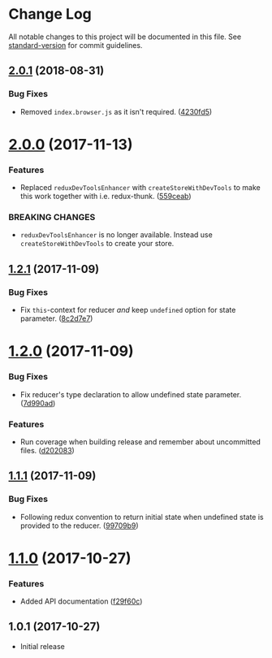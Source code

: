 # Change Log

All notable changes to this project will be documented in this file. See [standard-version](https://github.com/conventional-changelog/standard-version) for commit guidelines.

<a name="2.0.1"></a>
## [2.0.1](https://github.com/svenwiegand/typed-redux-actions/compare/v2.0.0...v2.0.1) (2018-08-31)


### Bug Fixes

* Removed `index.browser.js` as it isn't required. ([4230fd5](https://github.com/svenwiegand/typed-redux-actions/commit/4230fd5472ce9726d56b4d16a9a9dba906e22b72))


<a name="2.0.0"></a>
# [2.0.0](https://github.com/svenwiegand/typed-redux-actions/compare/v1.2.1...v2.0.0) (2017-11-13)


### Features

* Replaced `reduxDevToolsEnhancer` with `createStoreWithDevTools` to make this work together with i.e. redux-thunk. ([559ceab](https://github.com/svenwiegand/typed-redux-actions/commit/559ceab))


### BREAKING CHANGES

* `reduxDevToolsEnhancer` is no longer available. Instead use `createStoreWithDevTools` to create your store.



<a name="1.2.1"></a>
## [1.2.1](https://github.com/svenwiegand/typed-redux-actions/compare/v1.2.0...v1.2.1) (2017-11-09)


### Bug Fixes

* Fix `this`-context for reducer *and* keep `undefined` option for state parameter. ([8c2d7e7](https://github.com/svenwiegand/typed-redux-actions/commit/8c2d7e7))



<a name="1.2.0"></a>
# [1.2.0](https://github.com/svenwiegand/typed-redux-actions/compare/v1.1.1...v1.2.0) (2017-11-09)


### Bug Fixes

* Fix reducer's type declaration to allow undefined state parameter. ([7d990ad](https://github.com/svenwiegand/typed-redux-actions/commit/7d990ad))


### Features

* Run coverage when building release and remember about uncommitted files. ([d202083](https://github.com/svenwiegand/typed-redux-actions/commit/d202083))



<a name="1.1.1"></a>
## [1.1.1](https://github.com/svenwiegand/typed-redux-actions/compare/v1.1.0...v1.1.1) (2017-11-09)


### Bug Fixes

* Following redux convention to return initial state when undefined state is provided to the reducer. ([99709b9](https://github.com/svenwiegand/typed-redux-actions/commit/99709b9))



<a name="1.1.0"></a>
# [1.1.0](https://github.com/svenwiegand/typed-redux-actions/compare/v1.0.1...v1.1.0) (2017-10-27)


### Features

* Added API documentation ([f29f60c](https://github.com/svenwiegand/typed-redux-actions/commit/f29f60c))



<a name="1.0.1"></a>
## 1.0.1 (2017-10-27)
- Initial release
